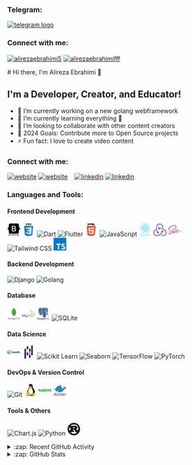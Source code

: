 
<h3 align="left">Telegram:</h3>
<div align="left">
  <a href="https://t.me/ebrahimi458" target="_blank">
    <img src="https://raw.githubusercontent.com/maurodesouza/profile-readme-generator/master/src/assets/icons/social/telegram/default.svg" width="52" height="40" alt="telegram logo"  />
  </a>
</div>

<h3 align="left">Connect with me:</h3>
<p align="left">
<a href="https://linkedin.com/in/alirezaebrahimi5" target="blank"><img align="center" src="https://raw.githubusercontent.com/rahuldkjain/github-profile-readme-generator/master/src/images/icons/Social/linked-in-alt.svg" alt="alirezaebrahimi5" height="30" width="40" /></a>
<a href="https://kaggle.com/alirezaebrahimifff" target="blank"><img align="center" src="https://raw.githubusercontent.com/rahuldkjain/github-profile-readme-generator/master/src/images/icons/Social/kaggle.svg" alt="alirezaebrahimifff" height="30" width="40" /></a>
</p>
# Hi there, I'm Alireza Ebrahimi 👋

## I'm a Developer, Creator, and Educator!

- 🔭 I’m currently working on a new golang webframework
- 🌱 I’m currently learning everything 🤣
- 👯 I’m looking to collaborate with other content creators
- 🥅 2024 Goals: Contribute more to Open Source projects
- ⚡ Fun fact: I love to create video content

### Connect with me:

[![website](./img/globe-light.svg)](https://alirezaebrahimi5.github.io#gh-light-mode-only)
[![website](./img/globe-dark.svg)](https://alirezaebrahimi5.github.io#gh-dark-mode-only)
&nbsp;&nbsp;
[![linkedin](./img/linkedin-light.svg)](https://linkedin.com/in/alirezaebrahimi5#gh-light-mode-only)
[![linkedin](./img/linkedin-dark.svg)](https://linkedin.com/in/alirezaebrahimi5#gh-dark-mode-only)
### Languages and Tools:

#### Frontend Development
<p>
  <img src="https://raw.githubusercontent.com/devicons/devicon/master/icons/bootstrap/bootstrap-plain-wordmark.svg" alt="Bootstrap" width="30" height="30"/>
  <img src="https://raw.githubusercontent.com/devicons/devicon/master/icons/css3/css3-original-wordmark.svg" alt="CSS3" width="30" height="30"/>
  <img src="https://www.vectorlogo.zone/logos/dartlang/dartlang-icon.svg" alt="Dart" width="30" height="30"/>
  <img src="https://www.vectorlogo.zone/logos/flutterio/flutterio-icon.svg" alt="Flutter" width="30" height="30"/>
  <img src="https://raw.githubusercontent.com/devicons/devicon/master/icons/html5/html5-original-wordmark.svg" alt="HTML5" width="30" height="30"/>
  <img src="https://raw.githubusercontent.com/jmnote/z-icons/master/svg/javascript.svg" alt="JavaScript" width="30" height="30"/>
  <img src="https://raw.githubusercontent.com/devicons/devicon/master/icons/react/react-original-wordmark.svg" alt="React" width="30" height="30"/>
  <img src="https://raw.githubusercontent.com/devicons/devicon/master/icons/redux/redux-original.svg" alt="Redux" width="30" height="30"/>
  <img src="https://raw.githubusercontent.com/devicons/devicon/master/icons/sass/sass-original.svg" alt="Sass" width="30" height="30"/>
  <img src="https://www.vectorlogo.zone/logos/tailwindcss/tailwindcss-icon.svg" alt="Tailwind CSS" width="30" height="30"/>
  <img src="https://raw.githubusercontent.com/devicons/devicon/master/icons/typescript/typescript-original.svg" alt="TypeScript" width="30" height="30"/>
</p>

#### Backend Development
<p>
  <img src="https://cdn.worldvectorlogo.com/logos/django.svg" alt="Django" width="30" height="30"/>
  <img src="https://raw.githubusercontent.com/jmnote/z-icons/master/svg/go.svg" alt="Golang" width="30" height="30"/>
</p>

#### Database
<p>
  <img src="https://raw.githubusercontent.com/devicons/devicon/master/icons/mongodb/mongodb-original-wordmark.svg" alt="MongoDB" width="30" height="30"/>
  <img src="https://raw.githubusercontent.com/devicons/devicon/master/icons/mysql/mysql-original-wordmark.svg" alt="MySQL" width="30" height="30"/>
  <img src="https://raw.githubusercontent.com/devicons/devicon/master/icons/postgresql/postgresql-original-wordmark.svg" alt="PostgreSQL" width="30" height="30"/>
  <img src="https://www.vectorlogo.zone/logos/sqlite/sqlite-icon.svg" alt="SQLite" width="30" height="30"/>
</p>

#### Data Science
<p>
  <img src="https://raw.githubusercontent.com/devicons/devicon/master/icons/numpy/numpy-original-wordmark.svg" alt="NumPy" width="30" height="30"/>
  <img src="https://raw.githubusercontent.com/devicons/devicon/2ae2a900d2f041da66e950e4d48052658d850630/icons/pandas/pandas-original.svg" alt="Pandas" width="30" height="30"/>
  <img src="https://upload.wikimedia.org/wikipedia/commons/0/05/Scikit_learn_logo_small.svg" alt="Scikit Learn" width="30" height="30"/>
  <img src="https://seaborn.pydata.org/_images/logo-mark-lightbg.svg" alt="Seaborn" width="30" height="30"/>
  <img src="https://www.vectorlogo.zone/logos/tensorflow/tensorflow-icon.svg" alt="TensorFlow" width="30" height="30"/>
  <img src="https://www.vectorlogo.zone/logos/pytorch/pytorch-icon.svg" alt="PyTorch" width="30" height="30"/>
</p>

#### DevOps & Version Control
<p>
  <img src="https://raw.githubusercontent.com/jmnote/z-icons/master/svg/git.svg" alt="Git" width="30" height="30"/>
  <img src="https://raw.githubusercontent.com/devicons/devicon/master/icons/linux/linux-original.svg" alt="Linux" width="30" height="30"/>
  <img src="https://raw.githubusercontent.com/devicons/devicon/master/icons/nginx/nginx-original.svg" alt="NGINX" width="30" height="30"/>
  <img src="https://raw.githubusercontent.com/devicons/devicon/master/icons/docker/docker-original-wordmark.svg" alt="Docker" width="30" height="30"/>
</p>

#### Tools & Others
<p>
  <img src="https://www.chartjs.org/media/logo-title.svg" alt="Chart.js" width="30" height="30"/>
  <img src="https://raw.githubusercontent.com/jmnote/z-icons/master/svg/python.svg" alt="Python" width="30" height="30"/>
  <img src="https://raw.githubusercontent.com/devicons/devicon/master/icons/rust/rust-plain.svg" alt="Rust" width="30" height="30"/>
</p>

<details>
  <summary>:zap: Recent GitHub Activity</summary>
  
  <!--START_SECTION:activity-->
1. 🗣 Commented on [#60](#) in [repo-name](#)
2. ❗️ Opened issue [#259](#) in [repo-name](#)
3. 🎉 Merged PR [#204](#) in [repo-name](#)
4. 💪 Opened PR [#204](#) in [repo-name](#)
<!--END_SECTION:activity-->

</details>

<details>
  <summary>:zap: GitHub Stats</summary>

  <img align="left" alt="Alireza Ebrahimi's GitHub Stats" src="https://github-readme-stats.vercel.app/api?username=alirezaebrahimi5&show_icons=true&hide_border=true" />

</details>

[website]: https://are.github.io
[linkedin]: https://linkedin.com/in/alirezaebrahimi5


